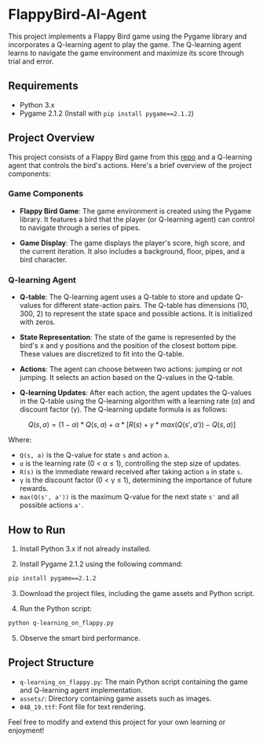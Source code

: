 # FlappyBird-AI-Agent


This project implements a Flappy Bird game using the Pygame library and incorporates a Q-learning agent to play the game. The Q-learning agent learns to navigate the game environment and maximize its score through trial and error.

## Requirements

- Python 3.x
- Pygame 2.1.2 (Install with `pip install pygame==2.1.2`)

## Project Overview

This project consists of a Flappy Bird game from this [repo](https://github.com/ivandradivojevic/FlappyBird-Game-Clone) and a Q-learning agent that controls the bird's actions. Here's a brief overview of the project components:

### Game Components

- **Flappy Bird Game**: The game environment is created using the Pygame library. It features a bird that the player (or Q-learning agent) can control to navigate through a series of pipes.

- **Game Display**: The game displays the player's score, high score, and the current iteration. It also includes a background, floor, pipes, and a bird character.

### Q-learning Agent

- **Q-table**: The Q-learning agent uses a Q-table to store and update Q-values for different state-action pairs. The Q-table has dimensions (10, 300, 2) to represent the state space and possible actions. It is initialized with zeros.

- **State Representation**: The state of the game is represented by the bird's x and y positions and the position of the closest bottom pipe. These values are discretized to fit into the Q-table.

- **Actions**: The agent can choose between two actions: jumping or not jumping. It selects an action based on the Q-values in the Q-table.

- **Q-learning Updates**: After each action, the agent updates the Q-values in the Q-table using the Q-learning algorithm with a learning rate (α) and discount factor (γ). The Q-learning update formula is as follows:

$$Q(s, a) = (1-α) * Q(s, a) + α * [R(s) + γ * max(Q(s', a')) - Q(s, a)]$$

Where:
- `Q(s, a)` is the Q-value for state `s` and action `a`.
- `α` is the learning rate (0 < α ≤ 1), controlling the step size of updates.
- `R(s)` is the immediate reward received after taking action `a` in state `s`.
- `γ` is the discount factor (0 < γ ≤ 1), determining the importance of future rewards.
- `max(Q(s', a'))` is the maximum Q-value for the next state `s'` and all possible actions `a'`.


## How to Run

1. Install Python 3.x if not already installed.

2. Install Pygame 2.1.2 using the following command:

```bash
pip install pygame==2.1.2
```

3. Download the project files, including the game assets and Python script.

4. Run the Python script:

```bash
python q-learning_on_flappy.py
```

5. Observe the smart bird performance.


## Project Structure

- `q-learning_on_flappy.py`: The main Python script containing the game and Q-learning agent implementation.
- `assets/`: Directory containing game assets such as images.
- `04B_19.ttf`: Font file for text rendering.


Feel free to modify and extend this project for your own learning or enjoyment!
